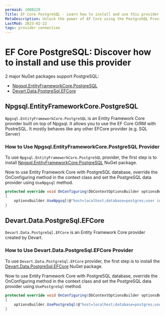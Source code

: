 ```yaml
---
permaid: 1000228
Title: EF Core PostgreSQL - Learn how to install and use this provider
MetaDescription: Unlock the power of EF Core using the PostgreSQL Provider. Learn how to use a PostgreSQL database and which providers to install for entity framework core.
LastMod: 2023-02-22
tags: provider connection
---
```


# EF Core PostgreSQL: Discover how to install and use this provider

2 major NuGet packages support PostgreSQL:

- [Npgsql.EntityFrameworkCore.PostgreSQL](https://www.nuget.org/packages/Npgsql.EntityFrameworkCore.PostgreSQL/)
- [Devart.Data.PostgreSql.EFCore](https://www.nuget.org/packages/Devart.Data.PostgreSql.EFCore/)

## Npgsql.EntityFrameworkCore.PostgreSQL

`Npgsql.EntityFrameworkCore.PostgreSQL` is an Entity Framework Core provider built on top of Npgsql. It allows you to use the EF Core O/RM with PostreSQL. It mostly behaves like any other EFCore provider (e.g. SQL Server) 

### How to Use Npgsql.EntityFrameworkCore.PostgreSQL Provider

To use `Npgsql.EntityFrameworkCore.PostgreSQL` provider, the first step is to install [Npgsql.EntityFrameworkCore.PostgreSQL](https://www.nuget.org/packages/Npgsql.EntityFrameworkCore.PostgreSQL/) NuGet package. 

Now to use Entity Framework Core with PostgreSQL database, override the OnConfiguring method in the context class and set the PostgreSQL data provider using `UseNpgsql` method. 


```csharp
protected override void OnConfiguring(DbContextOptionsBuilder optionsBuilder)
{
	optionsBuilder.UseNpgsql(@"host=localhost;database=postgres;user id=postgres;password=******;");
}
```

## Devart.Data.PostgreSql.EFCore

`Devart.Data.PostgreSql.EFCore` is an Entity Framework Core provider created by Devart.

### How to Use Devart.Data.PostgreSql.EFCore Provider

To use `Devart.Data.PostgreSql.EFCore` provider, the first step is to install the [Devart.Data.PostgreSql.EFCore](https://www.nuget.org/packages/Devart.Data.PostgreSql.EFCore/) NuGet package. 

Now to use Entity Framework Core with PostgreSQL database, override the OnConfiguring method in the context class and set the PostgreSQL data provider using `UsePostgreSql` method. 


```csharp
protected override void OnConfiguring(DbContextOptionsBuilder optionsBuilder)
{
	optionsBuilder.UsePostgreSql(@"host=localhost;database=postgres;user id=postgres;password=******;");
}
```




